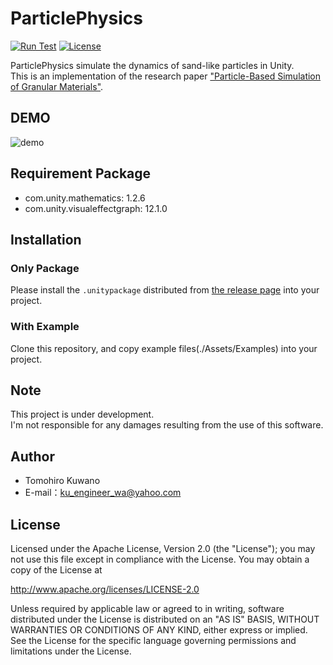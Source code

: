 # ParticlePhysics

[![Run Test](https://github.com/qoopen0815/ParticlePhysics/actions/workflows/run-test.yml/badge.svg)](https://github.com/qoopen0815/ParticlePhysics/actions/workflows/run-test.yml)
[![License](https://img.shields.io/badge/License-Apache_2.0-blue.svg)](https://opensource.org/licenses/Apache-2.0)

ParticlePhysics simulate the dynamics of sand-like particles in Unity.  
This is an implementation of the research paper ["Particle-Based Simulation of Granular Materials"](http://wnbell.com/media/2005-07-SCA-Granular/BeYiMu2005.pdf). 

## DEMO

![demo](https://github.com/qoopen0815/ParticlePhysics/blob/readme/.images/demo.gif)

## Requirement Package
 
  - com.unity.mathematics: 1.2.6
  - com.unity.visualeffectgraph: 12.1.0
 
## Installation

### Only Package

Please install the ```.unitypackage``` distributed from [the release page](https://github.com/qoopen0815/ParticlePhysics/releases) into your project.

### With Example

Clone this repository, and copy example files(./Assets/Examples) into your project.

## Note

This project is under development.  
I'm not responsible for any damages resulting from the use of this software.

## Author

* Tomohiro Kuwano
* E-mail：ku_engineer_wa@yahoo.com
 
## License
Licensed under the Apache License, Version 2.0 (the "License"); you may not use this file except in compliance with the License. You may obtain a copy of the License at

http://www.apache.org/licenses/LICENSE-2.0

Unless required by applicable law or agreed to in writing, software distributed under the License is distributed on an "AS IS" BASIS, WITHOUT WARRANTIES OR CONDITIONS OF ANY KIND, either express or implied. See the License for the specific language governing permissions and limitations under the License.

